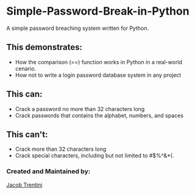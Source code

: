 # Simple-Password-Break-in-Python

A simple password breaching system written for Python.

## This demonstrates: 

- How the comparison (==) function works in Python in a real-world cenario.
- How not to write a login password database system in any project

## This can:

- Crack a password no more than 32 characters long
- Crack passwords that contains the alphabet, numbers, and spaces

## This can't:

- Crack more than 32 characters long
- Crack special characters, including but not limited to #$%^&*(. 

### Created and Maintained by:

[Jacob Trentini](https://github.com/Awesomeplayer165)

